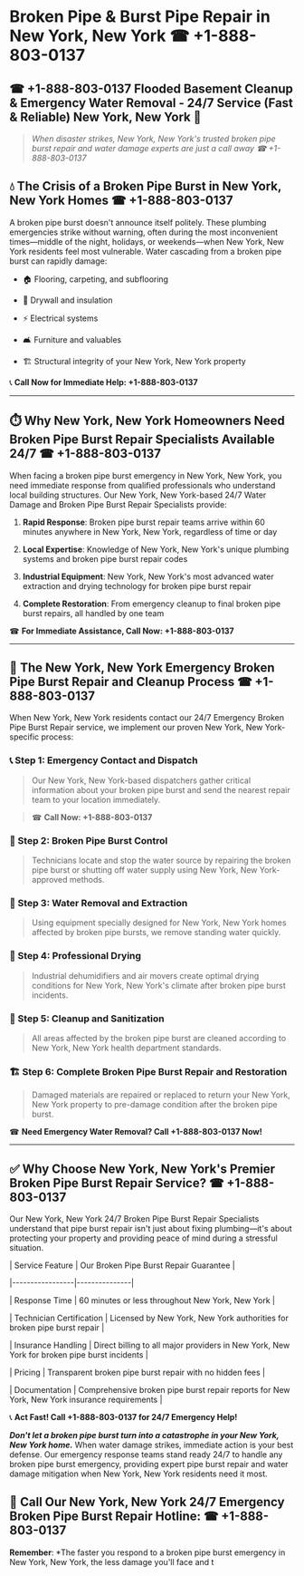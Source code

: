 # Broken Pipe & Burst Pipe Repair in New York, New York ☎ +1-888-803-0137  
## ☎ +1-888-803-0137 Flooded Basement Cleanup & Emergency Water Removal - 24/7 Service (Fast & Reliable) New York, New York 🚨  

> *When disaster strikes, New York, New York's trusted broken pipe burst repair and water damage experts are just a call away ☎ +1-888-803-0137*  

## 💧 The Crisis of a Broken Pipe Burst in New York, New York Homes ☎ +1-888-803-0137  

A broken pipe burst doesn't announce itself politely. These plumbing emergencies strike without warning, often during the most inconvenient times—middle of the night, holidays, or weekends—when New York, New York residents feel most vulnerable. Water cascading from a broken pipe burst can rapidly damage:  

* 🏠 Flooring, carpeting, and subflooring  
* 🧱 Drywall and insulation  
* ⚡ Electrical systems  
* 🛋️ Furniture and valuables  
* 🏗️ Structural integrity of your New York, New York property  

📞 **Call Now for Immediate Help: +1-888-803-0137**  

---  

## ⏱️ Why New York, New York Homeowners Need Broken Pipe Burst Repair Specialists Available 24/7 ☎ +1-888-803-0137  

When facing a broken pipe burst emergency in New York, New York, you need immediate response from qualified professionals who understand local building structures. Our New York, New York-based 24/7 Water Damage and Broken Pipe Burst Repair Specialists provide:  

1. **Rapid Response**: Broken pipe burst repair teams arrive within 60 minutes anywhere in New York, New York, regardless of time or day  
2. **Local Expertise**: Knowledge of New York, New York's unique plumbing systems and broken pipe burst repair codes  
3. **Industrial Equipment**: New York, New York's most advanced water extraction and drying technology for broken pipe burst repair  
4. **Complete Restoration**: From emergency cleanup to final broken pipe burst repairs, all handled by one team  

☎ **For Immediate Assistance, Call Now: +1-888-803-0137**  

---  

## 🔧 The New York, New York Emergency Broken Pipe Burst Repair and Cleanup Process ☎ +1-888-803-0137  

When New York, New York residents contact our 24/7 Emergency Broken Pipe Burst Repair service, we implement our proven New York, New York-specific process:  

### 📞 Step 1: Emergency Contact and Dispatch  
> Our New York, New York-based dispatchers gather critical information about your broken pipe burst and send the nearest repair team to your location immediately.  
> ☎ **Call Now: +1-888-803-0137**  

### 🚿 Step 2: Broken Pipe Burst Control  
> Technicians locate and stop the water source by repairing the broken pipe burst or shutting off water supply using New York, New York-approved methods.  

### 🌊 Step 3: Water Removal and Extraction  
> Using equipment specially designed for New York, New York homes affected by broken pipe bursts, we remove standing water quickly.  

### 💨 Step 4: Professional Drying  
> Industrial dehumidifiers and air movers create optimal drying conditions for New York, New York's climate after broken pipe burst incidents.  

### 🧼 Step 5: Cleanup and Sanitization  
> All areas affected by the broken pipe burst are cleaned according to New York, New York health department standards.  

### 🏗️ Step 6: Complete Broken Pipe Burst Repair and Restoration  
> Damaged materials are repaired or replaced to return your New York, New York property to pre-damage condition after the broken pipe burst.  

☎ **Need Emergency Water Removal? Call +1-888-803-0137 Now!**  

---  

## ✅ Why Choose New York, New York's Premier Broken Pipe Burst Repair Service? ☎ +1-888-803-0137  

Our New York, New York 24/7 Broken Pipe Burst Repair Specialists understand that pipe burst repair isn't just about fixing plumbing—it's about protecting your property and providing peace of mind during a stressful situation.  

| Service Feature | Our Broken Pipe Burst Repair Guarantee |  
|-----------------|---------------|  
| Response Time | 60 minutes or less throughout New York, New York |  
| Technician Certification | Licensed by New York, New York authorities for broken pipe burst repair |  
| Insurance Handling | Direct billing to all major providers in New York, New York for broken pipe burst incidents |  
| Pricing | Transparent broken pipe burst repair with no hidden fees |  
| Documentation | Comprehensive broken pipe burst repair reports for New York, New York insurance requirements |  

📞 **Act Fast! Call +1-888-803-0137 for 24/7 Emergency Help!**  

***Don't let a broken pipe burst turn into a catastrophe in your New York, New York home.*** When water damage strikes, immediate action is your best defense. Our emergency response teams stand ready 24/7 to handle any broken pipe burst emergency, providing expert pipe burst repair and water damage mitigation when New York, New York residents need it most.  

## 📱 Call Our New York, New York 24/7 Emergency Broken Pipe Burst Repair Hotline: ☎ +1-888-803-0137  

**Remember**: *The faster you respond to a broken pipe burst emergency in New York, New York, the less damage you'll face and t
